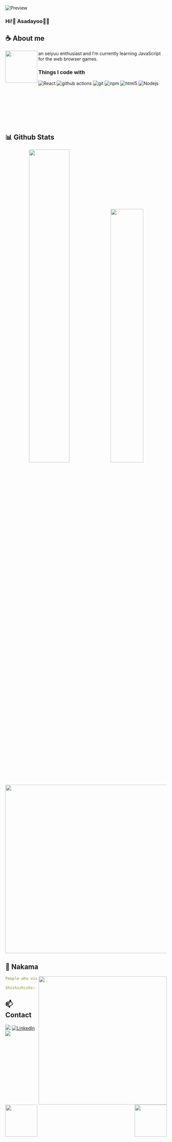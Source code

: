 
![Preview](https://prd-game-a3-granbluefantasy.akamaized.net/assets_en/img/sp/assets/npc/cutin_special/3040416000_02.jpg)

### Hi!👋 Asadayoo🏴‍☠️

## **☕ About me**
<a href="https://github.com/asadayoo"><img align="left" width="100" src="https://prd-game-a2-granbluefantasy.akamaized.net/assets_en/img/sp/assets/npc/t/skin/3040416000_03_s3.png"></a>
an seiyuu enthusiast and I’m currently learning JavaScript for the web browser games.
<h3>Things I code with</h3>
<p>
  <img alt="React" src="https://img.shields.io/badge/-React-45b8d8?style=flat-square&logo=react&logoColor=white" />
  <img alt="github actions" src="https://img.shields.io/badge/-Github_Actions-2088FF?style=flat-square&logo=github-actions&logoColor=white" />
  <img alt="git" src="https://img.shields.io/badge/-Git-F05032?style=flat-square&logo=git&logoColor=white" />
  <img alt="npm" src="https://img.shields.io/badge/-NPM-CB3837?style=flat-square&logo=npm&logoColor=white" />
  <img alt="html5" src="https://img.shields.io/badge/-HTML5-E34F26?style=flat-square&logo=html5&logoColor=white" />
  <img alt="Nodejs" src="https://img.shields.io/badge/-Nodejs-43853d?style=flat-square&logo=Node.js&logoColor=white" />
</p>
<br><br><br><br><br><br>

## **📊 Github Stats**

<p align="center"><img width="50%" src="https://github-readme-stats.vercel.app/api?username=asadayoo&show_icons=true&count_private=false&theme=react&hide_border=true&bg_color=0D1117"/> <img width="45%" src="https://github-readme-stats.vercel.app/api/top-langs/?username=asadayoo&show_icons=true&count_private=false&theme=react&hide_border=true&bg_color=0D1117&layout=compact"/>
</p>

## 
<p align="center">
<a href="#"><img width="525" src="https://prd-game-a3-granbluefantasy.akamaized.net/assets_en/img/sp/assets/npc/b/3040416000_02.png"></a>
</p> 

## **🤝 Nakama**
<a href="https://github.com/asadayoo"><img align="right" width=400 src="https://count.getloli.com/@asadayoo?name=asadayoo&theme=rule34&padding=10&offset=0&scale=1&pixelated=1&darkmode=0"></a>
<a href="https://github.com/asadayoo"><img align="left" width="100" src="https://prd-game-a-granbluefantasy.akamaized.net/assets_en/img/sp/assets/npc/t/skin/3040416000_01_s1.png"></a>

```yaml
People who visit my profile :3.

Shishishishi~ another nakama has been caught.
```
<!-- <br><br><br><br> -->
## **📫 Contact**
<a href="https://github.com/asadayoo"><img align="right" width="100" src="https://prd-game-a3-granbluefantasy.akamaized.net/assets_en/img/sp/assets/npc/t/skin/3040416000_81_s1.png" /></a>

[![](https://img.shields.io/github/followers/asadayoo?label=Followers&style=social)](https://github.com/asadayoo)
[![LinkedIn](https://custom-icon-badges.demolab.com/badge/LinkedIn-0A66C2?logo=linkedin-white&logoColor=fff)](https://id.linkedin.com/in/ahmad-assad-fattahilah-a4651a262)
[![](https://img.shields.io/badge/Mail-D14836?logo=gmail&logoColor=white)](mailto:ahmadassadf428@gmail.com)
